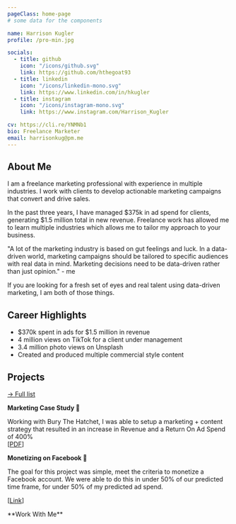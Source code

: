 ```yaml
---
pageClass: home-page
# some data for the components

name: Harrison Kugler
profile: /pro-min.jpg

socials:
  - title: github
    icon: "/icons/github.svg"
    link: https://github.com/hthegoat93
  - title: linkedin
    icon: "/icons/linkedin-mono.svg"
    link: https://www.linkedin.com/in/hkugler
  - title: instagram
    icon: "/icons/instagram-mono.svg"
    link: https://www.instagram.com/Harrison_Kugler

cv: https://cli.re/YNMNb1
bio: Freelance Marketer 
email: harrisonkug@pm.me
---
```


<ToggleDarkMode>

</ToggleDarkMode>

<ProfileSection :frontmatter="$page.frontmatter" />

## About Me

I am a freelance marketing professional with experience in multiple industries. I work with clients to develop actionable marketing campaigns that convert and drive sales.

In the past three years, I have managed $375k in ad spend for clients, generating $1.5 million total in new revenue.
Freelance work has allowed me to learn multiple industries which allows me to tailor my approach to your business.

"A lot of the marketing industry is based on gut feelings and luck. In a data-driven world, marketing campaigns should be tailored to specific audiences with real data in mind. Marketing decisions need to be data-driven rather than just opinion." - me

If you are looking for a fresh set of eyes and real talent using data-driven marketing, I am both of those things.


## Career Highlights

- $370k spent in ads for $1.5 million in revenue
- 4 million views on TikTok for a client under management
- 3.4 million photo views on Unsplash 
- Created and produced multiple commercial style content 



## Projects


[→ Full list](/projects/)

<ProjectCard image="/projects/done.png" hideBorder=true>

  **Marketing Case Study 🚀**

  
Working with Bury The Hatchet, I was able to setup a marketing + content strategy that resulted in an increase in Revenue and a Return On Ad Spend of 400%  
  [[PDF](https://cli.re/qAoenq)] 

</ProjectCard>

<ProjectCard image="/projects/done12.png" hideBorder=true>

  **Monetizing on Facebook 💸**
  
The goal for this project was simple, meet the criteria to monetize a Facebook account. We were able to do this in under 50% of our predicted time frame, for under 50% of my predicted ad spend.

  [[Link](https://hkvideoviews.carrd.co/)]

</ProjectCard>


<WorkWithMe>
**Work With Me**
</WorkWithMe>
  
<!-- Dark Mode  -->



<!-- Custom style for this page -->

<style lang="stylus">

.theme-container.home-page .page
  font-size 16px
  font-family "lucida grande", "lucida sans unicode", lucida, "Helvetica Neue", Helvetica, Arial, sans-serif;
  p
    margin 0 0 0.5rem
  p, ul, ol
    line-height normal
  a
    font-weight normal
  .theme-default-content:not(.custom) > h2
    margin-bottom 0.5rem
  .theme-default-content:not(.custom) > h2:first-child + p
    margin-top 0.5rem
  .theme-default-content:not(.custom) > h3
    padding-top 4rem

  /* Override */
  .md-card
    margin-top 0.5em
    .card-image
      padding 0.2rem
      img
        max-width 120px
        max-height 120px
    .card-content p
      -webkit-margin-after 0.2em

@media (max-width: 419px)
  .theme-container.home-page .page
    p, ul, ol
      line-height 1.5

    .md-card
      .card-image
        img 
          width 100%
          max-width 400px

</style>
